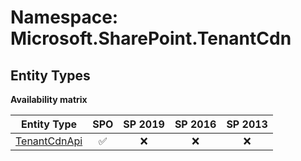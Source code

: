 # Namespace: Microsoft.SharePoint.TenantCdn

## Entity Types

**Availability matrix**

Entity Type | SPO | SP 2019 | SP 2016 | SP 2013
----------|:---:|:-------:|:-------:|:-------:
[TenantCdnApi](./EntityTypes/TenantCdnApi.md) | ✅ | ❌ | ❌ | ❌